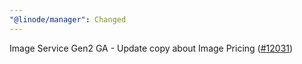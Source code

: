 ```yaml
---
"@linode/manager": Changed
---
```


Image Service Gen2 GA - Update copy about Image Pricing ([#12031](https://github.com/linode/manager/pull/12031))

